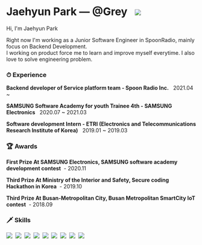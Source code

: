 # Jaehyun Park — @Grey &nbsp; <a href="https://hits.seeyoufarm.com"><img src="https://hits.seeyoufarm.com/api/count/incr/badge.svg?url=https%3A%2F%2Fgithub.com%2Fjaehyunup&count_bg=%23ED6DA3&title_bg=%2386757E&icon=github.svg&icon_color=%23E1DEDE&title=hits&edge_flat=false"/></a>
 

Hi, I'm Jaehyun Park

Right now I'm working as a Junior Software Engineer in SpoonRadio, mainly focus on Backend Development.  
I working on product force me to learn and improve myself everytime. I also love to solve engineering problem.

### ⏱ Experience  

**Backend developer of Service platform team - Spoon Radio Inc.**  &nbsp; 2021.04 ~       

**SAMSUNG Software Academy for youth Trainee 4th - SAMSUNG Electronics** &nbsp; 2020.07 ~ 2021.03

**Software development Intern - ETRI (Electronics and Telecommunications Research Institute of Korea)**  &nbsp; 2019.01 ~ 2019.03

### 🏆 Awards
**First Prize At SAMSUNG Electronics, SAMSUNG software academy development contest** &nbsp;- 2020.11

**Third Prize At Ministry of the Interior and Safety, Secure coding Hackathon in Korea** &nbsp;- 2019.10

**Third Prize At Busan-Metropolitan City, Busan Metropolitan SmartCity IoT contest** &nbsp;- 2018.09


### 🗡 Skills 
<a><img src="https://img.shields.io/badge/Java-3766AB?style=flat-square&logo=Java&logoColor=white"/></a>&nbsp;
<a><img src="https://img.shields.io/badge/Spring-6DB33F?style=flat-square&logo=Spring&logoColor=white"/></a>&nbsp;
<a><img src="https://img.shields.io/badge/Python-3776AB?style=flat-square&logo=Python&logoColor=white"/></a>&nbsp;
<a><img src="https://img.shields.io/badge/C++-00599C?style=flat-square&logo=C%2B%2B&logoColor=white"/></a>&nbsp;
<a><img src="https://img.shields.io/badge/C-A8B9CC?style=flat-square&logo=C&logoColor=white"/></a>&nbsp; 
<a><img src="https://img.shields.io/badge/AWS-333664?style=flat-square&logo=amazon-aws&logoColor=white"/></a>&nbsp;
<a><img src="https://img.shields.io/badge/MySQL-4479A1?style=flat-square&logo=mysql&logoColor=black"/></a>&nbsp;
<a><img src="https://img.shields.io/badge/Docker-ffffff?style=flat-square&logo=docker&logoColor=blue"/></a>&nbsp;
<a><img src="https://img.shields.io/badge/Linux-FCC624?style=flat-square&logo=linux&logoColor=black"/></a>&nbsp;

